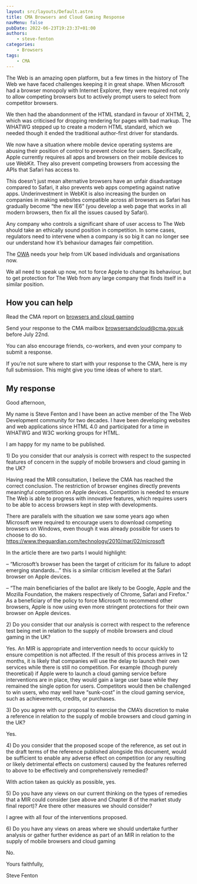 ```yaml
---
layout: src/layouts/Default.astro
title: CMA Browsers and Cloud Gaming Response
navMenu: false
pubDate: 2022-06-23T19:23:37+01:00
authors:
    - steve-fenton
categories:
    - Browsers
tags:
    - CMA
---
```


The Web is an amazing open platform, but a few times in the history of The Web we have faced challenges keeping it in great shape. When Microsoft had a browser monopoly with Internet Explorer, they were required not only to allow competing browsers but to actively prompt users to select from competitor browsers.

We then had the abandonment of the HTML standard in favour of XHTML 2, which was criticised for dropping rendering for pages with bad markup. The WHATWG stepped up to create a modern HTML standard, which we needed though it ended the traditional author-first driver for standards.

We now have a situation where mobile device operating systems are abusing their position of control to prevent choice for users. Specifically, Apple currently requires all apps and browsers on their mobile devices to use WebKit. They also prevent competing browsers from accessing the APIs that Safari has access to.

This doesn’t just mean alternative browsers have an unfair disadvantage compared to Safari, it also prevents web apps competing against native apps. Underinvestment in WebKit is also increasing the burden on companies in making websites compatible across all browsers as Safari has gradually become “the new IE6” (you develop a web page that works in all modern browsers, then fix all the issues caused by Safari).

Any company who controls a significant share of user access to The Web should take an ethically sound position in competition. In some cases, regulators need to intervene when a company is so big it can no longer see our understand how it’s behaviour damages fair competition.

The [OWA](https://open-web-advocacy.org/) needs your help from UK based individuals and organisations now.

We all need to speak up now, not to force Apple to change its behaviour, but to get protection for The Web from any large company that finds itself in a similar position.

## How you can help

Read the CMA report on [browsers and cloud gaming](https://www.gov.uk/cma-cases/mobile-browsers-and-cloud-gaming)

Send your response to the CMA mailbox <browsersandcloud@cma.gov.uk> before July 22nd.

You can also encourage friends, co-workers, and even your company to submit a response.

If you’re not sure where to start with your response to the CMA, here is my full submission. This might give you time ideas of where to start.

## My response

Good afternoon,

My name is Steve Fenton and I have been an active member of the The Web Development community for two decades. I have been developing websites and web applications since HTML 4.0 and participated for a time in WHATWG and W3C working groups for HTML.

I am happy for my name to be published.

1\) Do you consider that our analysis is correct with respect to the suspected features of concern in the supply of mobile browsers and cloud gaming in the UK?

Having read the MIR consultation, I believe the CMA has reached the correct conclusion. The restriction of browser engines directly prevents meaningful competition on Apple devices. Competition is needed to ensure The Web is able to progress with innovative features, which requires users to be able to access browsers kept in step with developments.

There are parallels with the situation we saw some years ago when Microsoft were required to encourage users to download competing browsers on Windows, even though it was already possible for users to choose to do so. https://www.theguardian.com/technology/2010/mar/02/microsoft

In the article there are two parts I would highlight:

 – “Microsoft’s browser has been the target of criticism for its failure to adopt emerging standards…” this is a similar criticism levelled at the Safari browser on Apple devices.

 – “The main beneficiaries of the ballot are likely to be Google, Apple and the Mozilla Foundation, the makers respectively of Chrome, Safari and Firefox.” As a beneficiary of the policy to force Microsoft to recommend other browsers, Apple is now using even more stringent protections for their own browser on Apple devices.

2\) Do you consider that our analysis is correct with respect to the reference test being met in relation to the supply of mobile browsers and cloud gaming in the UK?

Yes. An MIR is appropriate and intervention needs to occur quickly to ensure competition is not affected. If the result of this process arrives in 12 months, it is likely that companies will use the delay to launch their own services while there is still no competition. For example (though purely theoretical) if Apple were to launch a cloud gaming service before interventions are in place, they would gain a large user base while they remained the single option for users. Competitors would then be challenged to win users, who may well have “sunk-cost” in the cloud gaming service, such as achievements, credits, or purchases.

3\) Do you agree with our proposal to exercise the CMA’s discretion to make a reference in relation to the supply of mobile browsers and cloud gaming in the UK?

Yes.

4\) Do you consider that the proposed scope of the reference, as set out in the draft terms of the reference published alongside this document, would be sufficient to enable any adverse effect on competition (or any resulting or likely detrimental effects on customers) caused by the features referred to above to be effectively and comprehensively remedied?

With action taken as quickly as possible, yes.

5\) Do you have any views on our current thinking on the types of remedies that a MIR could consider (see above and Chapter 8 of the market study final report)? Are there other measures we should consider?

I agree with all four of the interventions proposed.

6\) Do you have any views on areas where we should undertake further analysis or gather further evidence as part of an MIR in relation to the supply of mobile browsers and cloud gaming

No.

Yours faithfully,

Steve Fenton